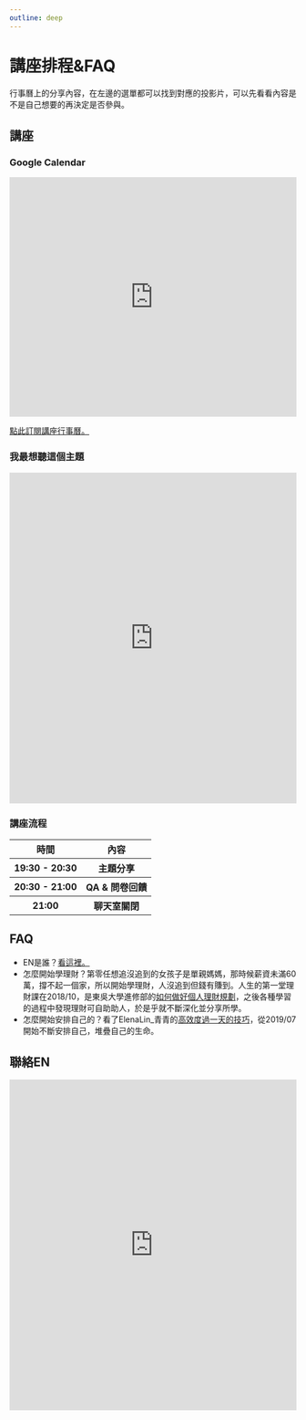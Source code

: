 ```yaml
---
outline: deep
---
```


# 講座排程&FAQ

行事曆上的分享內容，在左邊的選單都可以找到對應的投影片，可以先看看內容是不是自己想要的再決定是否參與。

## 講座

### Google Calendar

<iframe src="https://calendar.google.com/calendar/embed?height=600&wkst=2&bgcolor=%23ffffff&ctz=Asia%2FTaipei&showPrint=0&showDate=1&showTabs=0&showCalendars=0&showTz=0&showTitle=0&hl=zh_TW&src=ZTlkYmE0YWQyYTBhNzEyZjgwMDZhZmE3NWI1NTM5MjllMjg2MWJjYmU1MTFlNmMzYzEyNWU2YTcwMmQ3NzNkZEBncm91cC5jYWxlbmRhci5nb29nbGUuY29t&src=emgtdHcudGFpd2FuI2hvbGlkYXlAZ3JvdXAudi5jYWxlbmRhci5nb29nbGUuY29t&color=%23E4C441&color=%234285F4" style="border-width:0" width="100%" height="420" frameborder="0" scrolling="no"></iframe>

<a href="https://calendar.google.com/calendar/u/0?cid=ZTlkYmE0YWQyYTBhNzEyZjgwMDZhZmE3NWI1NTM5MjllMjg2MWJjYmU1MTFlNmMzYzEyNWU2YTcwMmQ3NzNkZEBncm91cC5jYWxlbmRhci5nb29nbGUuY29t" target="_blank">點此訂閱講座行事曆。</a>

### 我最想聽這個主題

<iframe src="https://docs.google.com/forms/d/e/1FAIpQLSey4sIJ4NzoGZ0AcDFaqZwQob8Eg6SbVWmpEfE-PEfGAvx65Q/viewform?embedded=true"  width="100%" height="580" frameborder="0" marginheight="0" marginwidth="0">Loading…</iframe>

### 講座流程

<table>
    <thead>
        <tr>
            <th>時間</th>
            <th>內容</th>
        </tr>
    </thead>
    <tbody>
        <tr>
            <th>
                19:30 - 20:30
            </th>
            <th>主題分享</th>
        </tr>
        <tr>
            <th>
                20:30 - 21:00
            </th>
            <th>QA & 問卷回饋</th>
        </tr>
        <tr>
            <th>
                21:00
            </th>
            <th>聊天室關閉</th>
        </tr>
    </tbody>
</table>

## FAQ

<ul>
    <li>EN是誰？<a href="/about">看這裡。</a></li>
    <li>怎麼開始學理財？第零任想追沒追到的女孩子是單親媽媽，那時候薪資未滿60萬，撐不起一個家，所以開始學理財，人沒追到但錢有賺到。人生的第一堂理財課在2018/10，是東吳大學進修部的<a href="https://www.ext.scu.edu.tw/courses1.php?cad=ec7544e3-8e3b-11ea-acb9-000c29ad6982#search" target="_blank">如何做好個人理財規劃</a>，之後各種學習的過程中發現理財可自助助人，於是乎就不斷深化並分享所學。</li>
    <li>怎麼開始安排自己的？看了ElenaLin_青青的<a href="https://www.youtube.com/watch?v=hMWBfWmRSBk" target="_blank">高效度過一天的技巧</a>，從2019/07開始不斷安排自己，堆疊自己的生命。</li>
</ul>

## 聯絡EN

<iframe src="https://docs.google.com/forms/d/e/1FAIpQLScBbn71sbRWIZSzsP8EXYBlqy7XxDcziy44daup4wiJVN3LoQ/viewform?embedded=true" width="100%" height="580" frameborder="0" marginheight="0" marginwidth="0">Loading…</iframe>

<script setip>

</script>